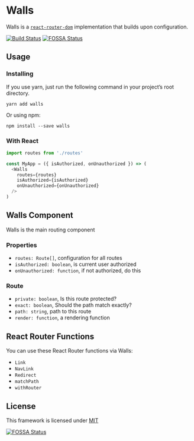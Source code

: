 # Walls

Walls is a [`react-router-dom`](https://reacttraining.com/react-router/)
implementation that builds upon configuration.

[![Build Status](https://travis-ci.org/drublic/walls.svg?branch=master)](https://travis-ci.org/drublic/walls)
[![FOSSA Status](https://app.fossa.io/api/projects/git%2Bgithub.com%2Fdrublic%2Fwalls.svg?type=shield)](https://app.fossa.io/projects/git%2Bgithub.com%2Fdrublic%2Fwalls?ref=badge_shield)

## Usage

### Installing

If you use yarn, just run the following command in your project’s root directory.

    yarn add walls

Or using npm:

    npm install --save walls

### With React

```javascript
import routes from './routes'

const MyApp = ({ isAuthorized, onUnauthorized }) => (
  <Walls
    routes={routes}
    isAuthorized={isAuthorized}
    onUnauthorized={onUnauthorized}
  />
)
```

## Walls Component

Walls is the main routing component

### Properties

* `routes: Route[]`, configuration for all routes
* `isAuthorized: boolean`, is current user authorized
* `onUnauthorized: function`, if not authorized, do this

### Route

* `private: boolean`, Is this route protected?
* `exact: boolean`, Should the path match exactly?
* `path: string`, path to this route
* `render: function`, a rendering function

## React Router Functions

You can use these React Router functions via Walls:

* `Link`
* `NavLink`
* `Redirect`
* `matchPath`
* `withRouter`

## License

This framework is licensed under [MIT](./LICENSE)

[![FOSSA Status](https://app.fossa.io/api/projects/git%2Bgithub.com%2Fdrublic%2Fwalls.svg?type=large)](https://app.fossa.io/projects/git%2Bgithub.com%2Fdrublic%2Fwalls?ref=badge_large)
